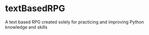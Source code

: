# textBasedRPG
A text based RPG created solely for practicing and improving Python knowledge and skills
